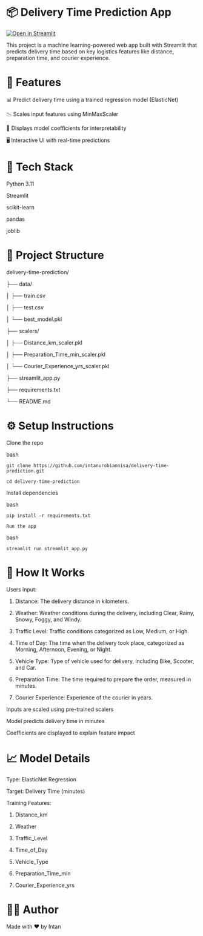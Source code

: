 # 📦 Delivery Time Prediction App

[![Open in Streamlit](https://static.streamlit.io/badges/streamlit_badge_black_white.svg)](https://courier-delivery-time-prediction.streamlit.app)

This project is a machine learning-powered web app built with Streamlit that predicts delivery time based on key logistics features like distance, preparation time, and courier experience.


# 🚀 Features

📊 Predict delivery time using a trained regression model (ElasticNet)

📉 Scales input features using MinMaxScaler

🧠 Displays model coefficients for interpretability

🖥️ Interactive UI with real-time predictions


# 🧪 Tech Stack

Python 3.11

Streamlit

scikit-learn

pandas

joblib


# 📁 Project Structure

delivery-time-prediction/

├── data/

│   ├── train.csv

│   ├── test.csv

│   └── best_model.pkl

├── scalers/

│   ├── Distance_km_scaler.pkl

│   ├── Preparation_Time_min_scaler.pkl

│   └── Courier_Experience_yrs_scaler.pkl

├── streamlit_app.py

├── requirements.txt

└── README.md

# ⚙️ Setup Instructions

Clone the repo

bash
```
git clone https://github.com/intanurobiannisa/delivery-time-prediction.git

cd delivery-time-prediction
```

Install dependencies

bash
```
pip install -r requirements.txt

Run the app
```
bash
```
streamlit run streamlit_app.py
```

# 📌 How It Works

Users input:

1. Distance: The delivery distance in kilometers.

2. Weather: Weather conditions during the delivery, including Clear, Rainy, Snowy, Foggy, and Windy.
  
3.  Traffic Level: Traffic conditions categorized as Low, Medium, or High.
  
4.  Time of Day: The time when the delivery took place, categorized as Morning, Afternoon, Evening, or Night.
  
5.  Vehicle Type: Type of vehicle used for delivery, including Bike, Scooter, and Car.
  
6.  Preparation Time: The time required to prepare the order, measured in minutes.
  
7.  Courier Experience: Experience of the courier in years.

Inputs are scaled using pre-trained scalers

Model predicts delivery time in minutes

Coefficients are displayed to explain feature impact

# 📈 Model Details

Type: ElasticNet Regression

Target: Delivery Time (minutes)

Training Features:

1. Distance_km

2. Weather

3. Traffic_Level

4. Time_of_Day

5. Vehicle_Type

6. Preparation_Time_min

7. Courier_Experience_yrs

# 🙋‍♀️ Author

Made with ❤️ by Intan
